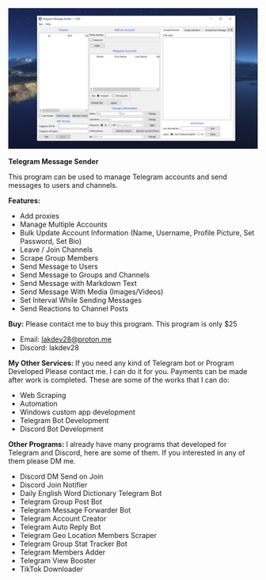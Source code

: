 <img src='/screenshot.png'>

**Telegram Message Sender**

This program can be used to manage Telegram accounts and send messages to users and channels.

**Features:**
- Add proxies
- Manage Multiple Accounts
- Bulk Update Account Information (Name, Username, Profile Picture, Set Password, Set Bio)
- Leave / Join Channels
- Scrape Group Members
- Send Message to Users
- Send Message to Groups and Channels
- Send Message with Markdown Text
- Send Message With Media (Images/Videos)
- Set Interval While Sending Messages
- Send Reactions to Channel Posts

**Buy:**
Please contact me to buy this program. This program is only $25
- Email: [lakdev28@proton.me](mailto:lakdev28@proton.me)
- Discord: lakdev28

**My Other Services:**
If you need any kind of Telegram bot or Program Developed Please contact me. I can do it for you. Payments can be made after work is completed. These are some of the works that I can do:
- Web Scraping
- Automation
- Windows custom app development
- Telegram Bot Development
- Discord Bot Development

**Other Programs:**
I already have many programs that developed for Telegram and Discord, here are some of them. If you interested in any of them please DM me.
- Discord DM Send on Join
- Discord Join Notifier
- Daily English Word Dictionary Telegram Bot
- Telegram Group Post Bot
- Telegram Message Forwarder Bot
- Telegram Account Creator
- Telegram Auto Reply Bot
- Telegram Geo Location Members Scraper
- Telegram Group Stat Tracker Bot
- Telegram Members Adder
- Telegram View Booster
- TikTok Downloader
